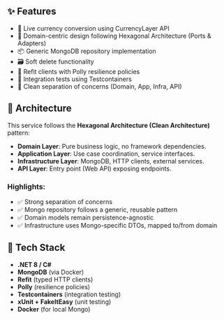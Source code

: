 ## ✨ Features
- 🔁 Live currency conversion using CurrencyLayer API
- 🧠 Domain-centric design following Hexagonal Architecture (Ports & Adapters)
- 📦 Generic MongoDB repository implementation
- 🗃️ Soft delete functionality
- 🚀 Refit clients with Polly resilience policies
- 🧪 Integration tests using Testcontainers
- 🧰 Clean separation of concerns (Domain, App, Infra, API)

## 🧱 Architecture
This service follows the **Hexagonal Architecture (Clean Architecture)** pattern:
- **Domain Layer**: Pure business logic, no framework dependencies.
- **Application Layer**: Use case coordination, service interfaces.
- **Infrastructure Layer**: MongoDB, HTTP clients, external services.
- **API Layer**: Entry point (Web API) exposing endpoints.

### Highlights:
- ✅ Strong separation of concerns
- ✅ Mongo repository follows a generic, reusable pattern
- ✅ Domain models remain persistence-agnostic
- ✅ Infrastructure uses Mongo-specific DTOs, mapped to/from domain

## 🧰 Tech Stack

- **.NET 8 / C#**
- **MongoDB** (via Docker)
- **Refit** (typed HTTP clients)
- **Polly** (resilience policies)
- **Testcontainers** (integration testing)
- **xUnit + FakeItEasy** (unit testing)
- **Docker** (for local Mongo)
